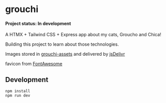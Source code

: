 # grouchi

#### Project status: In development

A HTMX + Tailwind CSS + Express app about my cats, Groucho and Chica!

Building this project to learn about those technologies.

Images stored in [grouchi-assets](https://github.com/nathanchica/grouchi-assets) and delivered by [jsDelivr](https://www.jsdelivr.com/)

favicon from [FontAwesome](https://fontawesome.com/icons/cat?f=classic&s=solid)

## Development

```
npm install
npm run dev
```

